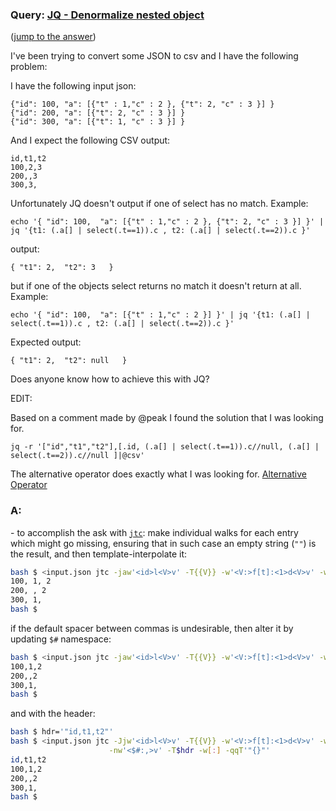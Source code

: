 ### Query: [JQ - Denormalize nested object](https://stackoverflow.com/questions/59824452/jq-denormalize-nested-object)
([jump to the answer](https://github.com/ldn-softdev/stackoverflow-json/blob/master/lib/JQ%20-%20Denormalize%20nested%20object.md#a))

I've been trying to convert some JSON to csv and I have the following problem:

I have the following input json:

    {"id": 100, "a": [{"t" : 1,"c" : 2 }, {"t": 2, "c" : 3 }] }
    {"id": 200, "a": [{"t": 2, "c" : 3 }] }
    {"id": 300, "a": [{"t": 1, "c" : 3 }] }

And I expect the following CSV output:

    id,t1,t2
    100,2,3
    200,,3
    300,3,


Unfortunately JQ doesn't output if one of select has no match.
Example:

    echo '{ "id": 100,  "a": [{"t" : 1,"c" : 2 }, {"t": 2, "c" : 3 }] }' | jq '{t1: (.a[] | select(.t==1)).c , t2: (.a[] | select(.t==2)).c }'

output:

    { "t1": 2,  "t2": 3   }

but if one of the objects select returns no match it doesn't return at all.
Example:

    echo '{ "id": 100,  "a": [{"t" : 1,"c" : 2 }] }' | jq '{t1: (.a[] | select(.t==1)).c , t2: (.a[] | select(.t==2)).c }' 


Expected output:

    { "t1": 2,  "t2": null   }


Does anyone know how to achieve this with JQ?

EDIT:

Based on a comment made by @peak I found the solution that I was looking for.

    jq -r '["id","t1","t2"],[.id, (.a[] | select(.t==1)).c//null, (.a[] | select(.t==2)).c//null ]|@csv'

The alternative operator does exactly what I was looking for.
[Alternative Operator][1]


  [1]: https://stedolan.github.io/jq/manual/#Alternativeoperator://
  
### A:
\- to accomplish the ask with [`jtc`](https://github.com/ldn-softdev/jtc): make individual walks for each entry 
which might go missing, ensuring that in such case an empty string (`""`) is the result, and then template-interpolate it:
```bash
bash $ <input.json jtc -jaw'<id>l<V>v' -T{{V}} -w'<V:>f[t]:<1>d<V>v' -w'<V:>f[t]:<2>d<V>v' / -qqT'"{}"'
100, 1, 2
200, , 2
300, 1, 
bash $ 
```

if the default spacer between commas is undesirable, then alter it by updating `$#` namespace:
```bash
bash $ <input.json jtc -jaw'<id>l<V>v' -T{{V}} -w'<V:>f[t]:<1>d<V>v' -w'<V:>f[t]:<2>d<V>v' / -qqT'"{}"' -w'<$#:,>v'
100,1,2
200,,2
300,1,
bash $ 
```

and with the header:
```bash
bash $ hdr='"id,t1,t2"'
bash $ <input.json jtc -Jjw'<id>l<V>v' -T{{V}} -w'<V:>f[t]:<1>d<V>v' -w'<V:>f[t]:<2>d<V>v' /\
                      -nw'<$#:,>v' -T$hdr -w[:] -qqT'"{}"' 
id,t1,t2
100,1,2
200,,2
300,1,
bash $ 
```



